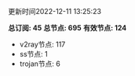 更新时间2022-12-11 13:25:23

**总订阅: 45**
**总节点: 695**
**有效节点: 124**
- v2ray节点: 117
- ss节点: 1
- trojan节点: 6
